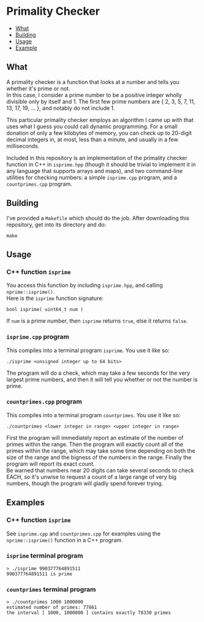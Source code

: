 # Primality Checker

* [What](#what)
* [Building](#building)
* [Usage](#usage)
* [Example](#examples)

## What

A primality checker is a function that looks at a number and tells you whether it's prime or not.  
In this case, I consider a prime number to be a positive integer wholly divisible only by itself and 1.
The first few prime numbers are { 2, 3, 5, 7, 11, 13, 17, 19, ... }, and notably do not include 1.  

This particular primality checker employs an algorithm I came up with that uses what I guess you could call dynamic programming. For a small donation of only a few kilobytes of memory, you can check up to 20-digit decimal integers in, at most, less than a minute, and usually in a few milliseconds.  

Included in this repository is an implementation of the primality checker function in C++ in `isprime.hpp` (though it should be trivial to implement it in any language that supports arrays and maps), and two command-line utilities for checking numbers: a simple `isprime.cpp` program, and a `countprimes.cpp` program.

## Building

I've provided a `Makefile` which should do the job.
After downloading this repository, get into its directory and do:

```
make
```

## Usage

### C++ function `isprime`

You access this function by including `isprime.hpp`, and calling `nprime::isprime()`.  
Here is the `isprime` function signature:

```
bool isprime( uint64_t num )
```

If `num` is a prime number, then `isprime` returns `true`, else it returns `false`.  

### `isprime.cpp` program

This compiles into a terminal program `isprime`.
You use it like so:

```
./isprime <unsigned integer up to 64 bits>
```

The program will do a check, which may take a few seconds for the very largest prime numbers,
and then it will tell you whether or not the number is prime.

### `countprimes.cpp` program

This compiles into a terminal program `countprimes`.
You use it like so:

```
./countprimes <lower integer in range> <upper integer in range>
```

First the program will immediately report an estimate of the number of primes within the range.
Then the program will exactly count all of the primes within the range, which may take some time depending
on both the size of the range and the bigness of the numbers in the range.
Finally the program will report its exact count.  
Be warned that numbers near 20 digits can take several seconds to check EACH, so it's unwise to request a count of a large range of very big numbers, though the program will gladly spend forever trying.

## Examples

### C++ function `isprime`

See `isprime.cpp` and `countprimes.cpp` for examples using the `nprime::isprime()` function in a C++ program.

### `isprime` terminal program

```
> ./isprime 990377764891511
990377764891511 is prime
```

### `countprimes` terminal program

```
> ./countprimes 1000 1000000
estimated number of primes: 77861
the interval [ 1000, 1000000 ] contains exactly 78330 primes
```
